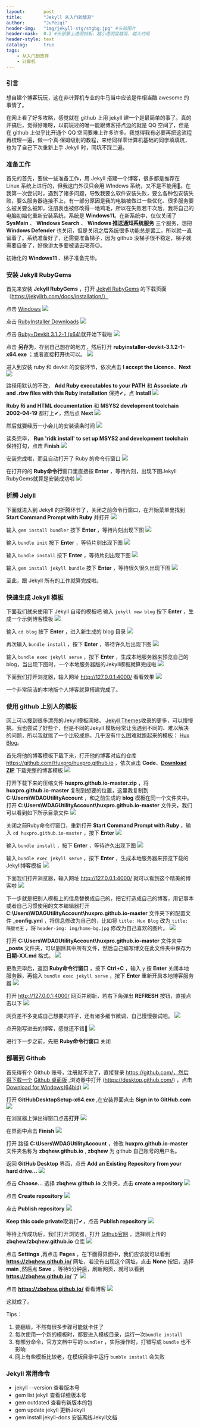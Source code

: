 ```yaml
---
layout:       post
title:        "Jekyll 从入门到放弃"
author:       "JuPeiqi"
header-img:   "img/jekyll-stg/stgbg.jpg" #头部图片
header-mask:  0.2 #头部蒙上透明挡板，越小透明度越高，越大约暗
header-style: text
catalog:      true
tags:
    - 从入门到放弃
    - 计算机
---
```

### 引言

想自建个博客玩玩，这在非计算机专业的牛马当中应该是件相当酷 awesome 的事情了。

在网上看了好多攻略，感觉就在 github 上用 jekyll 建一个是最简单的事了。真的开搞后，觉得好难呀，以前玩过的唯一能跟博客搭点边的就是 QQ 空间了，但是在 github 上似乎比开通个 QQ 空间要难上许多许多。我觉得我有必要再把这流程再梳理一遍，做一个真·保姆级别的教程，来给同样零计算机基础的同学填填坑，也为了自己下次重新上手 Jekyll 时，同坑不踩二遍。

### 准备工作

首先的首先，要做一些准备工作，用 Jekyll 搭建一个博客，很多都是推荐在 Linux 系统上进行的，但我这门外汉只会用 WIndows 系统，又不是不能用🐶。在我第一次尝试时，遇到了诸多问题，导致我要么软件安装失败，要么各种包安装失败，要么服务器连接不上，有一部分原因是我的电脑被做过一些优化、很多服务要么被关要么被卸，注册表也被修改得一地鸡毛，所以在失败若干次后，我将自己的电脑初始化重新安装系统，系统是 **Windows11**。在新系统中，仅仅关闭了 **SysMain** 、 **Windows Search** 、 **Windows 推送通知系统服务** 三个服务，想把 **Windows Defender** 也关闭，但是关闭之后系统很多功能总是罢工，所以就一直留着了。系统准备好了，还需要准备梯子，因为 github 没梯子很不稳定，梯子就需要自备了，好像讲太多要被请去喝茶😒。 

初始化的 **Windows11** 、梯子准备完毕。

### 安装 Jekyll RubyGems

首先来安装 **Jekyll RubyGems** ，打开 [Jekyll RubyGems](https://jekyllrb.com/docs/installation/)  的下载页面 （https://jekyllrb.com/docs/installation/）

点击 [Windows](https://jekyllrb.com/docs/installation/windows/)
![](/img/in-post/jekyll-stg/install-1.jpg)

点击 [RubyInstaller Downloads](https://rubyinstaller.org/downloads/)
![](/img/in-post/jekyll-stg/install-2.jpg)

点击 [Ruby+Devkit 3.1.2-1 (x64)](https://github.com/oneclick/rubyinstaller2/releases/download/RubyInstaller-3.1.2-1/rubyinstaller-devkit-3.1.2-1-x64.exe)就开始下载啦
![](/img/in-post/jekyll-stg/install-3.jpg)

点击 **另存为**，存到自己想存的地方，然后打开 **rubyinstaller-devkit-3.1.2-1-x64.exe** ；或者直接**打开**也可以。
![](/img/in-post/jekyll-stg/install-4.jpg)

进入到安装 ruby 和 devkit 的安装环节，依次点击 **I accept the Licence**、**Next** 
![](/img/in-post/jekyll-stg/install-5.jpg)

路径用默认的不改， **Add Ruby executables to your PATH** 和 **Associate .rb and .rbw files with this Ruby installation** 保持✔，点 **Install** 
![](/img/in-post/jekyll-stg/install-6.jpg)

**Ruby Ri and HTML documentation** 和 **MSYS2 development toolchain 2002-04-19** 都打上✔，然后点 **Next**
![](/img/in-post/jekyll-stg/install-7.jpg)

然后就要经历一小会儿的安装读条时间
![](/img/in-post/jekyll-stg/install-8.jpg)

读条完毕， **Run 'ridk install' to set up MSYS2 and development toolchain** 保持打勾，点击 **Finish** 
![](/img/in-post/jekyll-stg/install-9.jpg)

安装完成啦，而且自动打开了 Ruby 的命令行窗口
![](/img/in-post/jekyll-stg/install-10.jpg)

在打开的的 **Ruby命令行**窗口里直接按 **Enter** ，等待片刻，出现下图Jekyll RubyGems就算是安装成功啦
![](/img/in-post/jekyll-stg/install-11.jpg)

### 折腾 Jelyll

下面就进入到 Jekyll 的折腾环节了，关闭之前命令行窗口，在开始菜单里找到 **Start Command Prompt with Ruby** 并打开
![](/img/in-post/jekyll-stg/jekyll-1.jpg)

输入 ```gem install bundler``` 按下 **Enter** ，等待片刻出现下图
![](/img/in-post/jekyll-stg/jekyll-2.jpg)

输入 ```bundle init``` 按下 **Enter** ，等待片刻出现下图
![](/img/in-post/jekyll-stg/jekyll-3.jpg)

输入 ```bundle install``` 按下 **Enter** ，等待片刻出现下图
![](/img/in-post/jekyll-stg/jekyll-4.jpg)

输入 ```gem install jekyll bundle``` 按下 **Enter** ，等待很久很久出现下图
![](/img/in-post/jekyll-stg/jekyll-5.jpg)

至此，跟 Jekyll 所有的工作就算完成啦。

### 快速生成 Jekyll 模板

下面我们就来使用下 Jekyll 自带的模板吧
输入 ```jekyll new blog``` 按下 **Enter** ，生成一个示例博客模板
![](/img/in-post/jekyll-stg/example-1.jpg)

输入 ```cd blog``` 按下 **Enter** ，进入新生成的 blog 目录
![](/img/in-post/jekyll-stg/example-2.jpg)

再次输入 ```bundle install``` ，按下 **Enter** ，等待许久后出现下图
![](/img/in-post/jekyll-stg/example-3.jpg)

输入 ```bundle exec jekyll serve``` ，按下 **Enter** ，生成本地服务器来预览自己的blog，当出现下图时，一个本地服务器版的Jekyll模板就算完成啦
![](/img/in-post/jekyll-stg/example-4.jpg)

下面我们打开浏览器，输入网址 http://127.0.0.1:4000/ 看看效果
![](/img/in-post/jekyll-stg/example-5.jpg)

一个非常简洁的本地版个人博客就算搭建完成了。

### 使用 github 上别人的模板

网上可以搜到很多漂亮的Jekyll模板网站， [Jekyll Themes](http://jekyllthemes.org/)收录的更多，可以慢慢挑。我也尝试了好些个，但是不同的Jekyll 模板经常让我遇到不同的、难以解决的问题，所以我就挑了一个比较成熟，几乎没有什么困难就跑起来的模板： [Hux Blog](https://huxpro.github.io)。

首先将他的博客模板下载下来，打开他的博客对应的仓库 https://github.com/Huxpro/huxpro.github.io ，依次点击 **Code**、**[Download ZIP](https://codeload.github.com/Huxpro/huxpro.github.io/zip/refs/heads/master)** 下载完整的博客模板
![](/img/in-post/jekyll-stg/hux-1.jpg)

打开下载下来的压缩文件  **huxpro.github.io-master.zip** ，将  **huxpro.github.io-master**  复制到想要的位置，这里我复制到 **C:\Users\WDAGUtilityAccount** ，和之前生成的 **blog** 模板在同一个文件夹中。打开 **C:\Users\WDAGUtilityAccount\huxpro.github.io-master** 文件夹，我们可以看到如下所示目录文件
![](/img/in-post/jekyll-stg/hux-2.jpg)

关闭之前Ruby命令行窗口，重新打开 **Start Command Prompt with Ruby** ，输入 ```cd huxpro.github.io-master``` ，按下 **Enter**
![](/img/in-post/jekyll-stg/hux-3.jpg)

输入 ```bundle install``` ，按下 **Enter** ，等待许久出现下图
![](/img/in-post/jekyll-stg/hux-4.jpg)

输入 ```bundle exec jekyll serve``` ，按下 **Enter** ，生成本地服务器来预览下载的Jekyll博客模板
![](/img/in-post/jekyll-stg/hux-5.jpg)

下面我们打开浏览器，输入网址 http://127.0.0.1:4000/ 就可以看到这个精美的博客啦
![](/img/in-post/jekyll-stg/hux-6.jpg)

下一步就是把别人模板上的信息替换成自己的，把它打造成自己的博客，用记事本或者自己习惯使用的文本编辑器打开  **C:\Users\WDAGUtilityAccount\huxpro.github.io-master**  文件夹下的配置文件 **_config.yml** ，将信息修改为自己的，比如将 ```title: Hux Blog``` 改为 ```title: 隔壁老王``` ，将 ```header-img: img/home-bg.jpg``` 修改为自己喜欢的图片。
![](/img/in-post/jekyll-stg/hux-7.jpg)

打开 **C:\Users\WDAGUtilityAccount\huxpro.github.io-master** 文件夹中 **_posts** 文件夹，可以删除其中所有文件，然后自己编写博文在此文件夹中保存为 **日期-XX.md** 格式。
![](/img/in-post/jekyll-stg/hux-8.jpg)

更改完毕后，返回 **Ruby命令行窗口** ，按下 **Ctrl+C** ，输入 ```y``` 按 **Enter** 关闭本地服务器，再输入 ```bundle exec jekyll serve``` ，按下 **Enter** 重新开启本地博客服务器
![](/img/in-post/jekyll-stg/hux-9.jpg)

打开 http://127.0.0.1:4000/ 网页并刷新，若右下角弹出 **REFRESH** 按钮，直接点击以下
![](/img/in-post/jekyll-stg/hux-10.jpg)

网页差不多变成自己想要的样子，还有诸多细节微调，自己慢慢尝试吧。
![](/img/in-post/jekyll-stg/hux-11.jpg)

点开刚写进去的博客，感觉还不错🐶
![](/img/in-post/jekyll-stg/hux-12.jpg)

进行下一步之前，先把  **Ruby命令行窗口** 关闭

### 部署到 Github

首先得有个 Github 账号，注册就不说了，直接登录 https://github.com/，然后得下载一个 [Github 桌面版](https://desktop.github.com/) ,浏览器中打开 (https://desktop.github.com/) ，点击 [Download for Windows(64bid)](https://desktop.githubusercontent.com/github-desktop/releases/3.1.2-7cd66717/GitHubDesktopSetup-x64.exe)
![](/img/in-post/jekyll-stg/github-3.jpg)

打开 **GitHubDesktopSetup-x64.exe** ,在安装界面点击 **Sign in to GitHub.com** 
![](/img/in-post/jekyll-stg/github-4.jpg)

在浏览器上弹出得窗口点击**打开**
![](/img/in-post/jekyll-stg/github-5.jpg)

在界面中点击 **Finish**
![](/img/in-post/jekyll-stg/github-6.jpg)

打开 路径 **C:\Users\WDAGUtilityAccount** ，修改 **huxpro.github.io-master** 文件夹名称为 **zbqhew.github.io** , **zbqhew** 为 github 自己账号的用户名。

返回 **GitHub Desktop** 界面，点击 **Add an Existing Repository from your hard drive...**
![](/img/in-post/jekyll-stg/github-7.jpg)

点击 **Choose...** 选择 **zbqhew.github.io** 文件夹，点击 **create a repository**
![](/img/in-post/jekyll-stg/github-8.jpg)

点击 **Create repository**
![](/img/in-post/jekyll-stg/github-9.jpg)

点击 **Publish repository**
![](/img/in-post/jekyll-stg/github-10.jpg)

**Keep this code private**取消打✔，点击 **Publish repository**
![](/img/in-post/jekyll-stg/github-11.jpg)

等待上传成功后，我们打开浏览器，打开 [Github官网](https://github.com/) ，选择刚上传的 **zbqhew/zbqhew.github.io** 仓库
![](/img/in-post/jekyll-stg/github-12.jpg)

点击 **Settings** ,再点击 **Pages** ，在下面得界面中，我们应该就可以看到 **https://zbqhew.github.io/** 网址，若没有出现这个网址，点击 **None** 按钮，选择 **main** ,然后点 **Save** ，等待5分钟后，刷新网页，就可以看到 **https://zbqhew.github.io/** 了
![](/img/in-post/jekyll-stg/github-13.jpg)

点击 **https://zbqhew.github.io/** 看看博客
![](/img/in-post/jekyll-stg/github-14.jpg)

这就成了。



Tips：
1. 要翻墙，不然有很多步骤可能就卡住了
2. 每次使用一个新的模板时，都要进入模板目录，运行一次```bundle install```
3. 有部分命令，官方文档中写的 ```bundler``` ，实际操作时，打错写成 ```bundle``` 也不影响
4. 网上有些模板比较老，在模板目录中运行 ```bunble install``` 会失败

### Jekyll 常用命令
- jekyll --version 查看版本号
- gem list jekyll 查看详细版本号
- gem outdated 查看有新版本的包
- gem update jekyll 更新Jekyll
- gem install jekyll-docs 安装离线Jekyll文档
